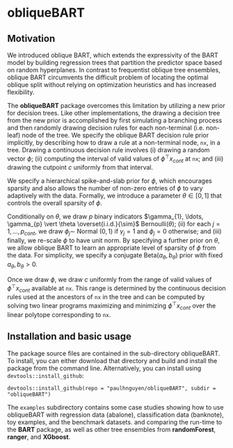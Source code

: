 # obliqueBART

## Motivation
We introduced oblique BART, which extends the expressivity of the BART model by building regression trees that partition the predictor space based on random hyperplanes. In contrast to frequentist oblique tree ensembles, oblique BART circumvents the difficult problem of locating the optimal oblique split without relying on optimization heuristics and has increased flexibility.


The **obliqueBART** package overcomes this limitation by utilizing a new prior for decision trees.
Like other implementations, the drawing a decision tree from the new prior is accomplished by first simulating a branching process and then randomly drawing decision rules for each non-terminal (i.e. non-leaf) node of the tree. 
We specify the oblique BART decision rule prior implicitly, by describing how to draw a rule at a non-terminal node, $\texttt{nx}$, in a tree.
Drawing a continuous decision rule involves (i) drawing a random vector $\phi;$ (ii) computing the interval of valid values of $\phi^{\top}x_{cont}$ at $\texttt{nx}$; and (iii) drawing the cutpoint $c$ uniformly from that interval.

We specify a hierarchical spike-and-slab prior for $\phi,$ which encourages sparsity and also allows the number of non-zero entries of $\phi$ to vary adaptively with the data.
Formally, we introduce a parameter $\theta \in [0,1]$ that controls the overall sparsity of $\phi.$

Conditionally on $\theta,$ we draw $p$ binary indicators $\gamma_{1}, \ldots, \gamma_{p} \vert \theta \overset{i.i.d.}{\sim}$ Bernoulli($\theta$); (ii) for each $j = 1, \ldots, p_{cont},$ we draw $\phi_{j} \sim$ Normal $(0,1)$ if $\gamma_{j} = 1$ and $\phi_{j} = 0$ otherwise; and (iii) finally, we re-scale $\phi$ to have unit norm. 
By specifying a further prior on $\theta,$ we allow oblique BART to learn an appropriate level of sparsity of $\phi$ from the data. 
For simplicity, we specify a conjugate ${\textrm{Beta}}({a_{\theta}},{b_{\theta}})$ prior with fixed $a_{\theta}, b_{\theta} > 0.$


Once we draw $\phi,$ we draw $c$ uniformly from the range of valid values of $\phi^{\top}x_{cont}$ available at $\texttt{nx}.$
This range is determined by the continuous decision rules used at the ancestors of $\texttt{nx}$ in the tree and can be computed by solving two linear programs maximizing and minimizing $\phi^{\top}x_{cont}$ over the linear polytope corresponding to $\texttt{nx}.$


## Installation and basic usage

The package source files are contained in the sub-directory obliqueBART.
To install, you can either download that directory and build and install the package from the command line.
Alternatively, you can install using `devtools::install_github`:
```
devtools::install_github(repo = "paulhnguyen/obliqueBART", subdir = "obliqueBART")
```

The `examples` subdirectory contains some case studies showing how to use obliqueBART with regression data (abalone), classification data (banknote), toy examples, and the benchmark datasets. and comparing the run-time to the **BART** package, as well as other tree ensembles from **randomForest**, **ranger**, and **XGboost**. 


